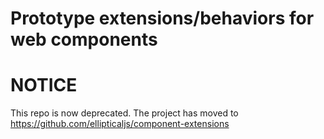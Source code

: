 Prototype extensions/behaviors for web components
=====================================================

 # NOTICE

This repo is now deprecated. The project has moved to https://github.com/ellipticaljs/component-extensions
